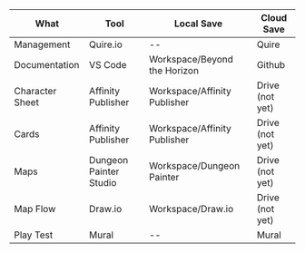 | What            | Tool                   | Local Save                   | Cloud Save      |
| --------------- | ---------------------- | ---------------------------- | --------------- |
| Management      | Quire.io               | --                           | Quire           |
| Documentation   | VS Code                | Workspace/Beyond the Horizon | Github          |
| Character Sheet | Affinity Publisher     | Workspace/Affinity Publisher | Drive (not yet) |
| Cards           | Affinity Publisher     | Workspace/Affinity Publisher | Drive (not yet) |
| Maps            | Dungeon Painter Studio | Workspace/Dungeon Painter    | Drive (not yet) |
| Map Flow        | Draw.io                | Workspace/Draw.io            | Drive (not yet) |
| Play Test       | Mural                  | --                           | Mural           |
